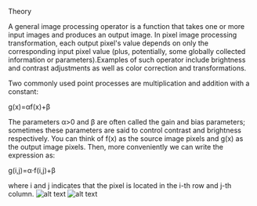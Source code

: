 Theory

A general image processing operator is a function that takes one or more input images and produces an output image.
In pixel image processing transformation, each output pixel's value depends on only the corresponding input pixel value (plus, potentially, some globally collected information or parameters).Examples of such operator include brightness and contrast adjustments as well as color correction and transformations.

Two commonly used point processes are multiplication and addition with a constant:

g(x)=αf(x)+β

The parameters α>0 and β are often called the gain and bias parameters; sometimes these parameters are said to control contrast and brightness respectively.
You can think of f(x) as the source image pixels and g(x) as the output image pixels. Then, more conveniently we can write the expression as:

g(i,j)=α⋅f(i,j)+β

where i and j indicates that the pixel is located in the i-th row and j-th column.
                   ![alt text](https://docs.opencv.org/2.4/_images/Basic_Linear_Transform_Tutorial_Result_0.jpg)
                   ![alt text](https://docs.opencv.org/3.4/Basic_Linear_Transform_Tutorial_linear_transform_correction.jpg)
